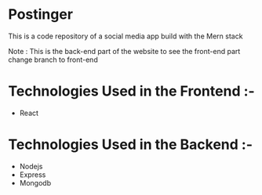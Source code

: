 # Postinger
This is a code repository of a social media app build with the Mern stack

Note : This is the back-end part of the website to see the front-end part change branch to front-end

# Technologies Used in the Frontend :-
- React

# Technologies Used in the Backend :-
- Nodejs
- Express
- Mongodb
